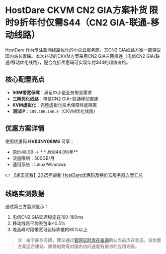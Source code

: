 # HostDare CKVM CN2 GIA方案补货 限时9折年付仅需$44（CN2 GIA-联通-移动线路）

HostDare 作为专注亚洲线路优化的小众云服务商，其CN2 GIA线路方案一直深受国内站长青睐。本次补货的CKVM方案采用CN2 GIA三网直连（电信CN2 GIA/联通/移动优化线路），配合九折优惠码可实现年付$44的超值价格。

## 核心配置亮点
- **50M带宽保障**：满足中小型业务带宽需求
- **三网优化线路**：电信CN2 GIA+联通移动直连
- **KVM虚拟化**：完整虚拟化技术保障性能隔离
- **测试IP**：`185.186.146.8`（CKVM优化线路）

## 优惠方案详情
使用优惠码 **HVB3NY08W6** 可享：
- 原价$48.99 → **折后$44.09/年**
- 流量限制：500GB/月
- 适用系统：Linux/Windows

👉 [【点击查看】2025年最新 HostDare优惠码及特价云服务器方案汇总](https://bit.ly/hostdare)

## 线路实测数据
通过第三方监测显示：
1. 电信CN2 GIA延迟稳定在160-180ms
2. 移动线路平均丢包率<0.5%
3. 晚高峰时段带宽可达标称值的85%以上

> 注：由于库存有限，建议通过[官网实时库存查询](https://bit.ly/hostdare)确认当前库存状态。该优惠方案适合建站、跨境电商等对国内访问速度有要求的应用场景。